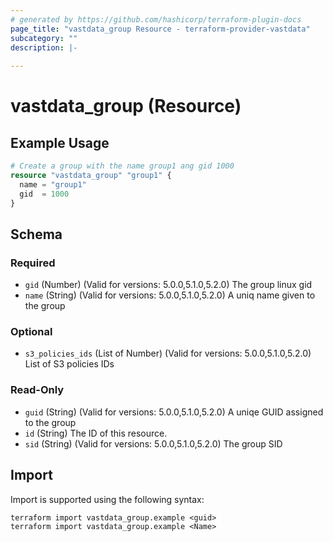 ```yaml
---
# generated by https://github.com/hashicorp/terraform-plugin-docs
page_title: "vastdata_group Resource - terraform-provider-vastdata"
subcategory: ""
description: |-
  
---
```


# vastdata_group (Resource)



## Example Usage

```terraform
# Create a group with the name group1 ang gid 1000
resource "vastdata_group" "group1" {
  name = "group1"
  gid  = 1000
}
```

<!-- schema generated by tfplugindocs -->
## Schema

### Required

- `gid` (Number) (Valid for versions: 5.0.0,5.1.0,5.2.0) The group linux gid
- `name` (String) (Valid for versions: 5.0.0,5.1.0,5.2.0) A uniq name given to the group

### Optional

- `s3_policies_ids` (List of Number) (Valid for versions: 5.0.0,5.1.0,5.2.0) List of S3 policies IDs

### Read-Only

- `guid` (String) (Valid for versions: 5.0.0,5.1.0,5.2.0) A uniqe GUID assigned to the group
- `id` (String) The ID of this resource.
- `sid` (String) (Valid for versions: 5.0.0,5.1.0,5.2.0) The group SID

## Import

Import is supported using the following syntax:

```shell
terraform import vastdata_group.example <guid>
terraform import vastdata_group.example <Name>
```
